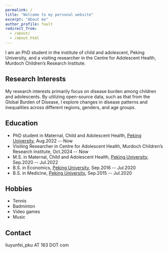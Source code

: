 ```yaml
---
permalink: /
title: "Welcome to my personal website"
excerpt: "About me"
author_profile: fault
redirect_from: 
  - /about/
  - /about.html
---
```


I am an PhD student in the institute of child and adolescent, Peking University, and a visiting researcher in the Centre for Adolescent Health, Murdoch Children’s Research Institute.

Research Interests
-----------
My research interests primarily focus on disease burden among children and adolescents. By utilizing open-source data, such as that from the Global Burden of Disease, I explore changes in disease patterns and inequalities across different regions, genders, and age groups.

Education
-----------
* PhD student in Maternal, Child and Adolescent Health, [Peking University](https://www.pku.edu.cn/), Aug.2022 -- Now
* Visiting Researcher in Centre for Adolescent Health, Murdoch Children’s Research Institute, Oct.2024 -- Now
* M.S. in Maternal, Child and Adolescent Health, [Peking University](https://www.pku.edu.cn/), Sep.2020 -- Jul.2022
* B.S. in Economics, [Peking University](https://www.pku.edu.cn/), Sep.2016 -- Jul.2020
* B.S. in Medicine, [Peking University](https://www.pku.edu.cn/), Sep.2015 -- Jul.2020

Hobbies
-----------
* Tennis
* Badminton
* Video games
* Music

Contact
-----------
liuyunfei_pku AT 163 DOT com